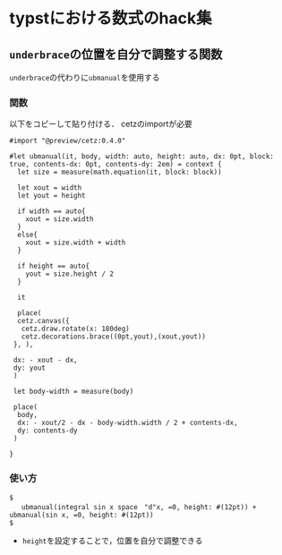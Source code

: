 # typstにおける数式のhack集

## `underbrace`の位置を自分で調整する関数

`underbrace`の代わりに`ubmanual`を使用する

### 関数

以下をコピーして貼り付ける．
cetzのimportが必要

```
#import "@preview/cetz:0.4.0"

#let ubmanual(it, body, width: auto, height: auto, dx: 0pt, block: true, contents-dx: 0pt, contents-dy: 2em) = context {
  let size = measure(math.equation(it, block: block))

  let xout = width
  let yout = height

  if width == auto{
    xout = size.width
  }
  else{
    xout = size.width + width
  }

  if height == auto{
    yout = size.height / 2
  }

  it

  place(
  cetz.canvas({
   cetz.draw.rotate(x: 180deg)
   cetz.decorations.brace((0pt,yout),(xout,yout))
 }, ),

 dx: - xout - dx,
 dy: yout
 )

 let body-width = measure(body)

 place(
  body,
  dx: - xout/2 - dx - body-width.width / 2 + contents-dx,
  dy: contents-dy
 )

}
```

### 使い方

```
$
   ubmanual(integral sin x space　"d"x, =0, height: #(12pt)) + ubmanual(sin x, =0, height: #(12pt))
$
```

- `height`を設定することで，位置を自分で調整できる
